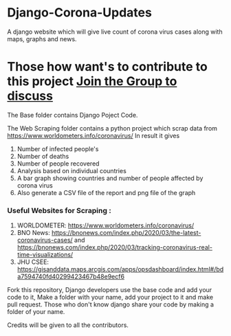 # Django-Corona-Updates
A django website which will give live count of corona virus cases along with maps, graphs and news.

# Those how want's to contribute to this project [Join the Group to discuss](https://chat.whatsapp.com/I0vGR9Simf65hUmP1PdtBe)

The Base folder contains Django Poject Code.

The Web Scraping folder contains a python project which scrap data from https://www.worldometers.info/coronavirus/ In result it gives 

1) Number of infected people's
2) Number of deaths
3) Number of people recovered
4) Analysis based on individual countries
5) A bar graph showing countries and number of people affected by corona virus
6) Also generate a CSV file of the report and png file of the graph

<h3>Useful Websites for Scraping :</h3>

1) WORLDOMETER: https://www.worldometers.info/coronavirus/   
2) BNO News: https://bnonews.com/index.php/2020/03/the-latest-coronavirus-cases/ and https://bnonews.com/index.php/2020/03/tracking-coronavirus-real-time-visualizations/  
3) JHU CSEE: https://gisanddata.maps.arcgis.com/apps/opsdashboard/index.html#/bda7594740fd40299423467b48e9ecf6

Fork this repository, Django developers use the base code and add your code to it, Make a folder with your name, add your project to it and make pull request. Those who don't know django share your code by making a folder of your name.

Credits will be given to all the contributors.

